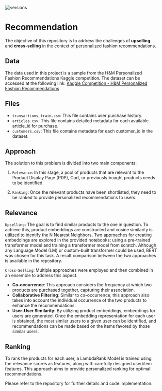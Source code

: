 ![versions](https://img.shields.io/badge/python-3.above-blue.svg)
# Recommendation

The objective of this repository is to address the challenges of **upselling** and **cross-selling** in the context of personalized fashion recommendations.

## Data

The data used in this project is a sample from the H&M Personalized Fashion Recommendations Kaggle competition. The dataset can be accessed at the following link: [Kaggle Competition - H&M Personalized Fashion Recommendations](https://www.kaggle.com/competitions/h-and-m-personalized-fashion-recommendations/data)

## Files

* `transactions_train.csv`: This file contains user purchase history.
* `articles.csv`: This file contains detailed metadata for each available article_id for purchase.
* `customers.csv`: This file contains metadata for each customer_id in the dataset.

## Approach

The solution to this problem is divided into two main components:

1. `Relevance`: In this stage, a pool of products that are relevant to the Product Display Page (PDP), Cart, or previously bought products needs to be identified.

2. `Ranking`: Once the relevant products have been shortlisted, they need to be ranked to provide personalized recommendations to users.

## Relevance

`Upselling`: The goal is to find similar products to the one in question. To achieve this, product embeddings are constructed and cosine similarity is utilized to identify the N Nearest Neighbors. Two approaches for creating embeddings are explored in the provided notebooks: using a pre-trained transformer model and training a transformer model from scratch. Although any Language Model (LM) or custom-built transformer could be used, BERT was chosen for this task. A result comparison between the two approaches is available in the repository.

`Cross-Selling`: Multiple approaches were employed and then combined in an ensemble to address this aspect.

- **Co-occurrence**: This approach considers the frequency at which two products are purchased together, capturing their association.
- **Collaborative Filtering**: Similar to co-occurrence, this approach also takes into account the individual occurrence of the two products to enhance the recommendations.
- **User-User Similarity**: By utilizing product embeddings, embeddings for users are generated. Once the embedding representation for each user is obtained, the most similar users to a given user can be identified, and recommendations can be made based on the items favored by those similar users.

## Ranking

To rank the products for each user, a LambdaRank Model is trained using the relevance scores as features, along with carefully designed user/item features. This approach aims to provide personalized ranking for optimal recommendations.

Please refer to the repository for further details and code implementation.